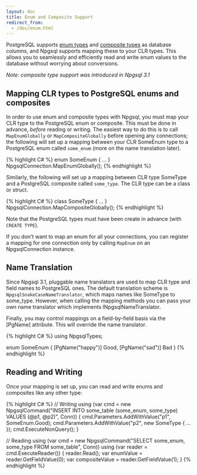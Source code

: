 ```yaml
---
layout: doc
title: Enum and Composite Support
redirect_from:
  - /doc/enum.html
---
```


PostgreSQL supports [enum types](http://www.postgresql.org/docs/current/static/datatype-enum.html) and
[composite types](http://www.postgresql.org/docs/current/static/rowtypes.html) as database columns,
and Npgsql supports mapping these to your CLR types. This allows you to seamlessly and efficiently read and write enum values
to the database without worrying about conversions.

*Note: composite type support was introduced in Npgsql 3.1*

## Mapping CLR types to PostgreSQL enums and composites

In order to use enum and composite types with Npgsql, you must map your CLR type to the PostgreSQL enum or composite.
This must be done in advance, *before* reading or writing. The easiest way to do this is to call
`MapEnumGlobally` or `MapCompositeGlobally` before opening any connections; the following will set up a mapping between
your CLR SomeEnum type to a PostgreSQL enum called `some_enum` (more on the name translation later).

{% highlight C# %}
enum SomeEnum { ... }
NpgsqlConnection.MapEnumGlobally<SomeEnum>();
{% endhighlight %}

Similarly, the following will set up a mapping between CLR type SomeType and a PostgreSQL composite called `some_type`.
The CLR type can be a class or struct.

{% highlight C# %}
class SomeType { ... }
NpgsqlConnection.MapCompositeGlobally<SomeType>();
{% endhighlight %}

Note that the PostgreSQL types must have been create in advance (with `CREATE TYPE`).

If you don't want to map an enum for all your connections, you can register a mapping for one connection only by calling
`MapEnum` on an NpgsqlConnection instance.

## Name Translation

Since Npgsql 3.1, pluggable name translators are used to map CLR type and field names to PostgreSQL ones.
The default translation scheme is `NpgsqlSnakeCaseNameTranslator`, which maps names like SomeType to some_type.
However, when calling the mapping methods you can pass your own name translator which implements INpgsqlNameTranslator.

Finally, you may control mappings on a field-by-field basis via the [PgName] attribute. This will override the name
translator.

{% highlight C# %}
using NpgsqlTypes;

enum SomeEnum {
   [PgName("happy")]
   Good,
   [PgName("sad")]
   Bad
}
{% endhighlight %}

## Reading and Writing

Once your mapping is set up, you can read and write enums and composites like any other type:

{% highlight C# %}
// Writing
using (var cmd = new NpgsqlCommand("INSERT INTO some_table (some_enum, some_type) VALUES (@p1, @p2)", Conn)) {
    cmd.Parameters.AddWithValue("p1", SomeEnum.Good);
    cmd.Parameters.AddWithValue("p2", new SomeType { ... });
    cmd.ExecuteNonQuery();
}

// Reading
using (var cmd = new NpgsqlCommand("SELECT some_enum, some_type FROM some_table", Conn))
using (var reader = cmd.ExecuteReader()) {
    reader.Read();
    var enumValue = reader.GetFieldValue<SomeEnum>(0);
    var compositeValue = reader.GetFieldValue<SomeType>(1);
}
{% endhighlight %}

